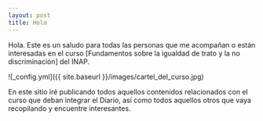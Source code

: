 ```yaml
---
layout: post
title: Hola
---
```


Hola. Este es un saludo para todas las personas que me acompañan o están interesadas en el curso [Fundamentos sobre la igualdad de trato y la no discriminación] del INAP.

![_config.yml]({{ site.baseurl }}/images/cartel_del_curso.jpg)

En este sitio iré publicando todos aquellos contenidos relacionados con el curso que deban integrar el Diario, así como todos aquellos otros que vaya recopilando y encuentre interesantes.
